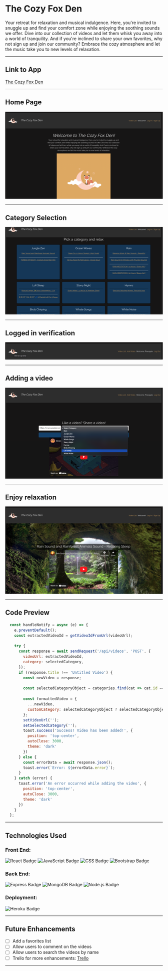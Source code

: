 # The Cozy Fox Den

Your retreat for relaxation and musical indulgence. Here, you're invited to snuggle up and find your comfort zone while enjoying the soothing sounds we offer. Dive into our collection of videos and let them whisk you away into a world of tranquility. And if you're inclined to share your own favorites, why not sign up and join our community? Embrace the cozy atmosphere and let the music take you to new levels of relaxation.

---

## Link to App
[The Cozy Fox Den](https://thecozyfoxden-a2209a5d8c7d.herokuapp.com/)

---

## Home Page 
![Homepage](public/Homepage.png)

---

## Category Selection
![Select a category](public/Browse.png)

---

## Logged in verification
![Welcome message](public/LoggedIn.png)

---

## Adding a video
![Share and relax](public/AddVideo.png)

---

## Enjoy relaxation
![Listen](public/Playvideo.png)

---

## Code Preview
```js
  const handleNotify = async (e) => {
    e.preventDefault();
    const extractedVideoId = getVideoIdFromUrl(videoUrl);

    try {
      const response = await sendRequest('/api/videos', 'POST', {
        videoUrl: extractedVideoId,
        category: selectedCategory,
      });
      if (response.title !== 'Untitled Video') {
        const newVideo = response;

        const selectedCategoryObject = categories.find(cat => cat.id === selectedCategory);

        const formattedVideo = {
          ...newVideo,
          customCategory: selectedCategoryObject ? selectedCategoryObject.name : '',
        };
        setVideoUrl('');
        setSelectedCategory('');
        toast.success('Success! Video has been added!', {
          position: 'top-center',
          autoClose: 3000,
          theme: 'dark'
        })
      } else {
        const errorData = await response.json();
        toast.error(`Error: ${errorData.error}`);
      }
    } catch (error) {
      toast.error('An error occurred while adding the video', {
        position: 'top-center',
        autoClose: 3000,
        theme: 'dark'
      })
    }
  };

```
---
## Technologies Used
### Front End:
 ![React Badge](https://img.shields.io/badge/React-20232A?style=for-the-badge&logo=react&logoColor=61DAFB)
 ![JavaScript Badge](https://img.shields.io/badge/JavaScript-323330?style=for-the-badge&logo=javascript&logoColor=F7DF1E)
 ![CSS Badge](https://img.shields.io/badge/CSS3-1572B6?style=for-the-badge&logo=css3&logoColor=white)
 ![Bootstrap Badge](https://img.shields.io/badge/Bootstrap-563D7C?style=for-the-badge&logo=bootstrap&logoColor=white)
 

### Back End:
 ![Express Badge](https://img.shields.io/badge/Express.js-000000?style=for-the-badge&logo=express&logoColor=white)
 ![MongoDB Badge](https://img.shields.io/badge/MongoDB-4EA94B?style=for-the-badge&logo=mongodb&logoColor=white)
 ![Node.js Badge](https://img.shields.io/badge/Node.js-339933?style=for-the-badge&logo=nodedotjs&logoColor=white)

### Deployment:
 ![Heroku Badge](https://img.shields.io/badge/Heroku-430098?style=for-the-badge&logo=heroku&logoColor=white)

---
## Future Enhancements
   - [ ] Add a favorites list
   - [ ] Allow users to comment on the videos
   - [ ] Allow users to search the videos by name
   - [ ] Trello for more enhancements: [Trello](https://trello.com/b/qnQrYDDK/the-cozy-fox-den)
---